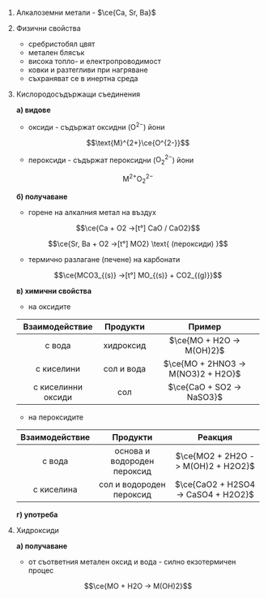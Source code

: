 1. Алкалоземни метали - $\ce{Ca, Sr, Ba}$

2. Физични свойства
	- сребристобял цвят
	- метален блясък
	- висока топло- и електропроводимост 
	- ковки и разтегливи при нагряване
	- съхраняват се в инертна среда

3. Кислородосъдържащи съединения
	
	**а) видове**
	- оксиди - съдържат оксидни ($\text{O}^{2-}$) йони
	
	$$\text{M}^{2+}\ce{O^{2-}}$$
	
	- пероксиди - съдържат пероксидни ($\text{O}_2^{2-}$) йони
	
	$$\text{M}^{2+}\text{O}_2^{2-}$$
	
	**б) получаване**
	- горене на алкалния метал на въздух
	
	$$\ce{Ca + O2 ->[t°] CaO / CaO2}$$
	
	$$\ce{Sr, Ba + O2 ->[t°] MO2} \text{ (пероксиди) }$$
	
	- термично разлагане (печене) на карбонати
	
	$$\ce{MCO3_{(s)} ->[t°] MO_{(s)} + CO2_{(g)}}$$
	
	**в) химични свойства**
	- на оксидите 
	
	|Взаимодействие|Продукти|Пример|
	|:--:|:--:|:--:|
	|с вода|хидроксид|$\ce{MO + H2O -> M(OH)2}$|
	|с киселини|сол и вода|$\ce{MO + 2HNO3 -> M(NO3)2 + H2O}$|
	|с киселинни оксиди|сол|$\ce{CaO + SO2 -> NaSO3}$|
	
	- на пероксидите
	
	|Взаимодействие|Продукти|Реакция|
	|:--:|:--:|:--:|
	|с вода|основа и водороден пероксид|$\ce{MO2 + 2H2O -> M(OH)2 + H2O2}$|
	|с киселина|сол и водороден пероксид|$\ce{CaO2 + H2SO4 -> CaSO4 + H2O2}$|
	
	**г) употреба**

4. Хидроксиди
	
	**а) получаване**
	- от съответния метален оксид и вода - силно екзотермичен процес
	
	$$\ce{MO + H2O -> M(OH)2}$$